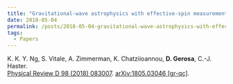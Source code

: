 ```yaml
---
title: "Gravitational-wave astrophysics with effective-spin measurements: asymmetries and selection biases"
date: 2018-05-04
permalink: /posts/2018-05-04-gravitational-wave-astrophysics-with-effective-spin-measurements-asymmetries-and-selection-biases
tags:
  - Papers
---
```






K. K. Y. Ng, S. Vitale, A. Zimmerman, K. Chatziioannou, **D. Gerosa**, C.-J. Haster.\
[Physical Review D 98 (2018) 083007](https://journals.aps.org/prd/abstract/10.1103/PhysRevD.98.083007). [arXiv:1805.03046 [gr-qc]](https://arxiv.org/abs/1805.03046).